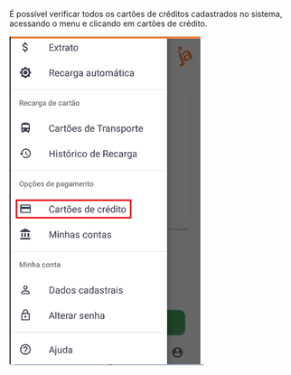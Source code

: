 É possível verificar todos os cartões de créditos cadastrados no sistema, acessando o menu e clicando em cartões de crédito.

![image.png](/.attachments/image-7bda573b-8493-45f2-938c-82a5cf11da55.png)

